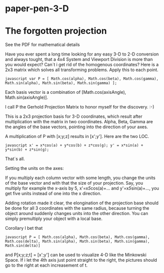 # paper-pen-3-D

The forgotten projection
========================

See the PDF for mathematical details

Have you ever spent a long time looking for any easy 3-D to 2-D conversion
and always tought, that a 4x4 System and Viewport Division is more than you
would expect? Can´t i get rid of the homogenous coordinates? Here is a 2x3
matrix which solves all transforming problems. Apply this to each point.

`javascript
var P = [ Math.cos(alpha), Math.cos(beta), Math.cos(gamma),
          Math.sin(alpha), Math.sin(beta), Math.sin(gamma) ];
`

Each basis vector is a combination of [Math.cos(axisAngle), Math.sin(axisAngle)].

I call P the Gerhold Projection Matrix to honor myself for the discovery. :-)
      
This is a 2x3 projection basis for 3-D coordinates, which result 
after multiplication with the matrix in two coordinates. Alpha, Beta, Gamma
are the angles of the base vectors, pointing into the direction of your
axes.

A multiplication of P with [x;y;z] results in [x';y']. Here are the two LOC.

`javascript
x' = x*cos(a) + y*cos(b) + z*cos(g);
y' = x*sin(a) + y*sin(b) + z*sin(g);
`

That´s all. 

Setting the units on the axes:

If you multiply each column vector with some length, you
change the units of the base vector and with that the size of your projection.
Say, you multiply for example the x-axis by 5, x'=x*5*cos(a)+... and y'=x*5*sin(a)+...,
you get five units instead of one into the x direction.

Adding rotation made it clear, the elongination of the projection base should
be done for all 3 coordinates with the same radius, because turning the object
around suddenly changes units into the other direction. You can simply premultiply
your object with a local base. 

Corollary I bet that

`javascript
P = [ Math.cos(alpha), Math.cos(beta), Math.cos(gamma), Math.cos(delta),
      Math.sin(alpha), Math.sin(beta), Math.sin(gamma), Math.sin(delta)]
`

and P[x;y;z;t] = [x';y'] can be used to visualize 4-D like the Minkowski Space.
If i let the 4th axis just point straight to the right, the pictures should go
to the right at each increasement of t.